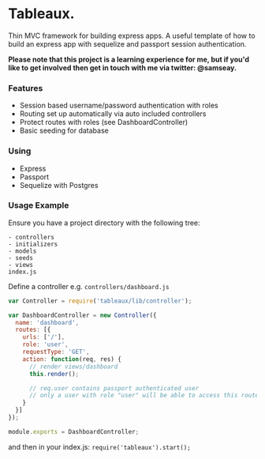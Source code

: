 # Tableaux.
Thin MVC framework for building express apps. A useful template of how to build an
express app with sequelize and passport session authentication.

**Please note that
this project is a learning experience for me, but if you'd like to get involved
then get in touch with me via twitter: @samseay.**

### Features

* Session based username/password authentication with roles
* Routing set up automatically via auto included controllers
* Protect routes with roles (see DashboardController)
* Basic seeding for database

### Using

* Express
* Passport
* Sequelize with Postgres

### Usage Example

Ensure you have a project directory with the following tree:

```
- controllers
- initializers
- models
- seeds
- views
index.js
```

Define a controller e.g. ```controllers/dashboard.js```

```js
var Controller = require('tableaux/lib/controller');

var DashboardController = new Controller({
  name: 'dashboard',
  routes: [{
    urls: ['/'],
    role: 'user',
    requestType: 'GET',
    action: function(req, res) {
      // render views/dashboard
      this.render();

      // req.user contains passport authenticated user
      // only a user with role "user" will be able to access this route
    }
  }]
});

module.exports = DashboardController;
```

and then in your index.js:
```require('tableaux').start();```
